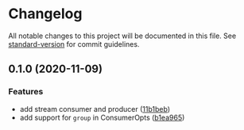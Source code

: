 # Changelog

All notable changes to this project will be documented in this file. See [standard-version](https://github.com/conventional-changelog/standard-version) for commit guidelines.

## 0.1.0 (2020-11-09)


### Features

* add stream consumer and producer ([11b1beb](https://github.com/klaxit/redis-stream-rs/commit/11b1bebf86b4f6b35d608121ad791766701b4381))
* add support for `group` in ConsumerOpts ([b1ea965](https://github.com/klaxit/redis-stream-rs/commit/b1ea965b8f159df8c4f134be281bc62e45c29577))
